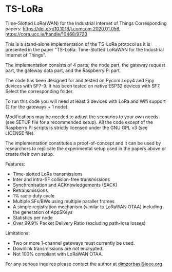 # TS-LoRa 
Time-Slotted LoRa(WAN) for the Industrial Internet of Things
Corresponding papers: https://doi.org/10.1016/j.comcom.2020.01.056, https://cora.ucc.ie/handle/10468/9723

This is a stand-alone implementation of the TS-LoRa protocol as it is presented in the paper "TS-LoRa: Time-Slotted LoRaWAN for the Industrial Internet of Things". 

The implementation consists of 4 parts; the node part, the gateway request part, the gateway data part, and the Raspberry Pi part. 

The code has been designed for and tested on Pycom Lopy4 and Fipy devices with SF7-9.
It has been tested on native ESP32 devices with SF7. Select the corresponding folder. 

To run this code you will need at least 3 devices with LoRa and Wifi support (2 for the gateways + 1 node). 

Modifications may be needed to adjust the scenarios to your own needs (see SETUP file for a recommended setup). All the code except of the Raspberry Pi scripts is strictly licensed under the GNU GPL v3 (see LICENSE file).

The implementation constitutes a proof-of-concept and it can be used by researchers to replicate the experimental setup used in the papers above or create their own setup.

Features:
- Time-slotted LoRa transmissions
- Inter and intra-SF collision-free transmissions
- Synchronisation and ACKnowledgements (SACK)
- Retransmissions
- 1% radio duty cycle
- Multiple SFs/BWs using multiple paraller frames
- A simple registration mechanism (similar to LoRaWAN OTAA) including the generation of AppSKeys
- Statistics per node
- Over 99.9% Packet Delivery Ratio (excluding path-loss losses)

Limitations:
- Two or more 1-channel gateways must currently be used. 
- Downlink transmissions are not encrypted.
- Not 100% compliant with LoRaWAN OTAA.

For any serious inquires please contact the author at dimzorbas@ieee.org
